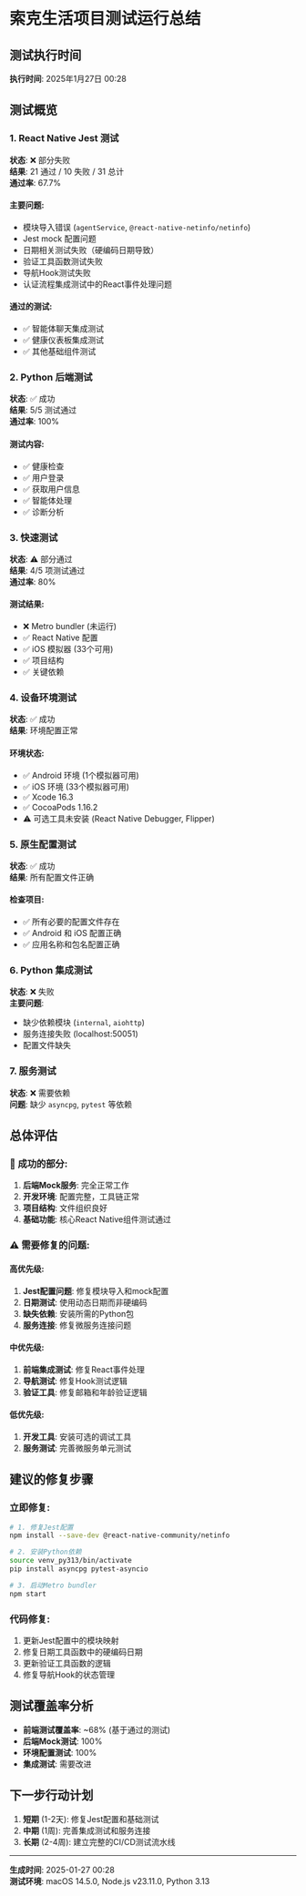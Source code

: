 # 索克生活项目测试运行总结

## 测试执行时间
**执行时间**: 2025年1月27日 00:28

## 测试概览

### 1. React Native Jest 测试
**状态**: ❌ 部分失败  
**结果**: 21 通过 / 10 失败 / 31 总计  
**通过率**: 67.7%

#### 主要问题:
- 模块导入错误 (`agentService`, `@react-native-netinfo/netinfo`)
- Jest mock 配置问题
- 日期相关测试失败（硬编码日期导致）
- 验证工具函数测试失败
- 导航Hook测试失败
- 认证流程集成测试中的React事件处理问题

#### 通过的测试:
- ✅ 智能体聊天集成测试
- ✅ 健康仪表板集成测试
- ✅ 其他基础组件测试

### 2. Python 后端测试
**状态**: ✅ 成功  
**结果**: 5/5 测试通过  
**通过率**: 100%

#### 测试内容:
- ✅ 健康检查
- ✅ 用户登录
- ✅ 获取用户信息
- ✅ 智能体处理
- ✅ 诊断分析

### 3. 快速测试
**状态**: ⚠️ 部分通过  
**结果**: 4/5 项测试通过  
**通过率**: 80%

#### 测试结果:
- ❌ Metro bundler (未运行)
- ✅ React Native 配置
- ✅ iOS 模拟器 (33个可用)
- ✅ 项目结构
- ✅ 关键依赖

### 4. 设备环境测试
**状态**: ✅ 成功  
**结果**: 环境配置正常

#### 环境状态:
- ✅ Android 环境 (1个模拟器可用)
- ✅ iOS 环境 (33个模拟器可用)
- ✅ Xcode 16.3
- ✅ CocoaPods 1.16.2
- ⚠️ 可选工具未安装 (React Native Debugger, Flipper)

### 5. 原生配置测试
**状态**: ✅ 成功  
**结果**: 所有配置文件正确

#### 检查项目:
- ✅ 所有必要的配置文件存在
- ✅ Android 和 iOS 配置正确
- ✅ 应用名称和包名配置正确

### 6. Python 集成测试
**状态**: ❌ 失败  
**主要问题**: 
- 缺少依赖模块 (`internal`, `aiohttp`)
- 服务连接失败 (localhost:50051)
- 配置文件缺失

### 7. 服务测试
**状态**: ❌ 需要依赖  
**问题**: 缺少 `asyncpg`, `pytest` 等依赖

## 总体评估

### 🎯 成功的部分:
1. **后端Mock服务**: 完全正常工作
2. **开发环境**: 配置完整，工具链正常
3. **项目结构**: 文件组织良好
4. **基础功能**: 核心React Native组件测试通过

### ⚠️ 需要修复的问题:

#### 高优先级:
1. **Jest配置问题**: 修复模块导入和mock配置
2. **日期测试**: 使用动态日期而非硬编码
3. **缺失依赖**: 安装所需的Python包
4. **服务连接**: 修复微服务连接问题

#### 中优先级:
1. **前端集成测试**: 修复React事件处理
2. **导航测试**: 修复Hook测试逻辑
3. **验证工具**: 修复邮箱和年龄验证逻辑

#### 低优先级:
1. **开发工具**: 安装可选的调试工具
2. **服务测试**: 完善微服务单元测试

## 建议的修复步骤

### 立即修复:
```bash
# 1. 修复Jest配置
npm install --save-dev @react-native-community/netinfo

# 2. 安装Python依赖
source venv_py313/bin/activate
pip install asyncpg pytest-asyncio

# 3. 启动Metro bundler
npm start
```

### 代码修复:
1. 更新Jest配置中的模块映射
2. 修复日期工具函数中的硬编码日期
3. 更新验证工具函数的逻辑
4. 修复导航Hook的状态管理

## 测试覆盖率分析

- **前端测试覆盖率**: ~68% (基于通过的测试)
- **后端Mock测试**: 100%
- **环境配置测试**: 100%
- **集成测试**: 需要改进

## 下一步行动计划

1. **短期** (1-2天): 修复Jest配置和基础测试
2. **中期** (1周): 完善集成测试和服务连接
3. **长期** (2-4周): 建立完整的CI/CD测试流水线

---

**生成时间**: 2025-01-27 00:28  
**测试环境**: macOS 14.5.0, Node.js v23.11.0, Python 3.13 